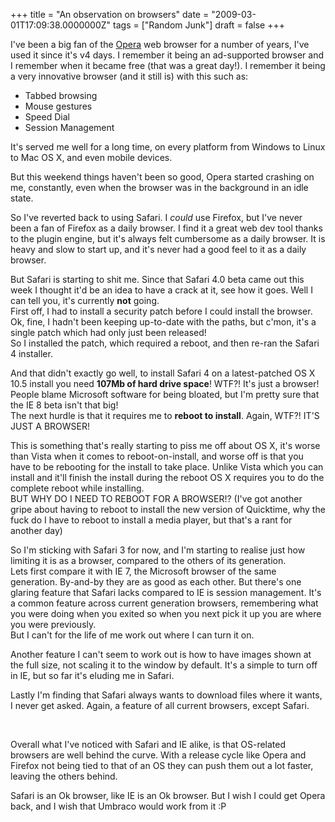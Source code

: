 ﻿+++
title = "An observation on browsers"
date = "2009-03-01T17:09:38.0000000Z"
tags = ["Random Junk"]
draft = false
+++

<p>I've been a big fan of the <a href="http://www.opera.com/" target="_blank">Opera</a> web browser for a number of years, I've used it since it's v4 days. I remember it being an ad-supported browser and I remember when it became free (that was a great day!). I remember it being a very innovative browser (and it still is) with this such as:</p>
<ul>
<li>Tabbed browsing</li>
<li>Mouse gestures</li>
<li>Speed Dial</li>
<li>Session Management</li>
</ul>
<p>It's served me well for a long time, on every platform from Windows to Linux to Mac OS X, and even mobile devices.</p>
<p>But this weekend things haven't been so good, Opera started crashing on me, constantly, even when the browser was in the background in an idle state.</p>
<p>So I've reverted back to using Safari. I <em>could </em>use Firefox, but I've never been a fan of Firefox as a daily browser. I find it a great web dev tool thanks to the plugin engine, but it's always felt cumbersome as a daily browser. It is heavy and slow to start up, and it's never had a good feel to it as a daily browser.</p>
<p>But Safari is starting to shit me. Since that Safari 4.0 beta came out this week I thought it'd be an idea to have a crack at it, see how it goes. Well I can tell you, it's currently <strong>not</strong>&nbsp;going.<br />First off, I had to install a security patch before I could install the browser. Ok, fine, I hadn't been keeping up-to-date with the paths, but c'mon, it's a single patch which had only just been released!<br />So I installed the patch, which required a reboot, and then re-ran the Safari 4 installer.</p>
<p>And that didn't exactly go well, to install Safari 4 on a latest-patched OS X 10.5 install you need <strong>107Mb of hard drive space</strong>! WTF?! It's just a browser! People blame Microsoft software for being bloated, but I'm pretty sure that the IE 8 beta isn't that big!<br />The next hurdle is that it requires me to <strong>reboot to install</strong>. Again, WTF?! IT'S JUST A BROWSER!</p>
<p>This is something that's really starting to piss me off about OS X, it's worse than Vista when it comes to reboot-on-install, and worse off is that you have to be rebooting for the install to take place. Unlike Vista which you can install and it'll finish the install during the reboot OS X requires you to do the complete reboot while installing.<br />BUT WHY DO I NEED TO REBOOT FOR A BROWSER!? (I've got another gripe about having to reboot to install the new version of Quicktime, why the fuck do I have to reboot to install a media player, but that's a rant for another day)</p>
<p>So I'm sticking with Safari 3 for now, and I'm starting to realise just how limiting it is as a browser, compared to the others of its generation.<br />Lets first compare it with IE 7, the Microsoft browser of the same generation. By-and-by they are as good as each other. But there's one glaring feature that Safari lacks compared to IE is session management. It's a common feature across current generation browsers, remembering what you were doing when you exited so when you next pick it up you are where you were previously.<br />But I can't for the life of me work out where I can turn it on.</p>
<p>Another feature I can't seem to work out is how to have images shown at the full size, not scaling it to the window by default. It's a simple to turn off in IE, but so far it's eluding me in Safari.</p>
<p>Lastly I'm finding that Safari always wants to download files where it wants, I never get asked. Again, a feature of all current browsers, except Safari.</p>
<p>&nbsp;</p>
<p>Overall what I've noticed with Safari and IE alike, is that OS-related browsers are well behind the curve. With a release cycle like Opera and Firefox not being tied to that of an OS they can push them out a lot faster, leaving the others behind.</p>
<p>Safari is an Ok browser, like IE is an Ok browser. But I wish I could get Opera back, and I wish that Umbraco would work from it :P&nbsp;</p>